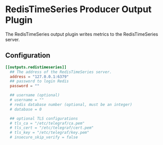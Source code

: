 # RedisTimeSeries Producer Output Plugin

The RedisTimeSeries output plugin writes metrics to the RedisTimeSeries server.

## Configuration

```toml
[[outputs.redistimeseries]]
  ## The address of the RedisTimeSeries server.
  address = "127.0.0.1:6379"
  ## password to login Redis
  password = ""

  ## username (optional)
  # username = ""
  # redis database number (optional, must be an integer)
  # database = 0

  ## optional TLS configurations
  # tls_ca = "/etc/telegraf/ca.pem"
  # tls_cert = "/etc/telegraf/cert.pem"
  # tls_key = "/etc/telegraf/key.pem"
  # insecure_skip_verify = false
```
